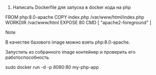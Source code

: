 1. Написать Dockerfile для запуска в docker кода на php

FROM php:8.0-apache
COPY index.php /var/www/html/index.php
WORKDIR /var/www/html
EXPOSE 80
CMD [ "apache2-foreground" ]

   
<?php
phpinfo();
?>
Note

В качестве базового image можно взять php:8.0-apache.

Запустить из собранного image контейнер и проверить его работоспособность

sudo docker run -d -p 8080:80 my-php-app 
